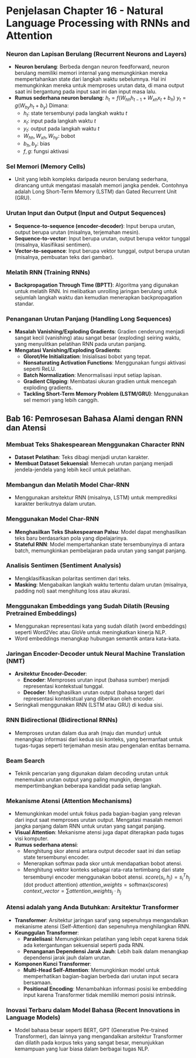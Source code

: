 # Penjelasan Chapter 16 - Natural Language Processing with RNNs and Attention

### Neuron dan Lapisan Berulang (Recurrent Neurons and Layers)
*   **Neuron berulang**: Berbeda dengan neuron feedforward, neuron berulang memiliki memori internal yang memungkinkan mereka mempertahankan state dari langkah waktu sebelumnya. Hal ini memungkinkan mereka untuk memproses urutan data, di mana output saat ini bergantung pada input saat ini dan input masa lalu.
*   **Rumus sederhana neuron berulang**:
    $h_t = f(W_{hh} h_{t-1} + W_{xh} x_t + b_h)$
    $y_t = g(W_{hy} h_t + b_y)$
    Dimana:
    *   $h_t$: state tersembunyi pada langkah waktu $t$
    *   $x_t$: input pada langkah waktu $t$
    *   $y_t$: output pada langkah waktu $t$
    *   $W_{hh}, W_{xh}, W_{hy}$: bobot
    *   $b_h, b_y$: bias
    *   $f, g$: fungsi aktivasi

### Sel Memori (Memory Cells)
*   Unit yang lebih kompleks daripada neuron berulang sederhana, dirancang untuk mengatasi masalah memori jangka pendek. Contohnya adalah Long Short-Term Memory (LSTM) dan Gated Recurrent Unit (GRU).

### Urutan Input dan Output (Input and Output Sequences)
*   **Sequence-to-sequence (encoder-decoder)**: Input berupa urutan, output berupa urutan (misalnya, terjemahan mesin).
*   **Sequence-to-vector**: Input berupa urutan, output berupa vektor tunggal (misalnya, klasifikasi sentimen).
*   **Vector-to-sequence**: Input berupa vektor tunggal, output berupa urutan (misalnya, pembuatan teks dari gambar).

### Melatih RNN (Training RNNs)
*   **Backpropagation Through Time (BPTT)**: Algoritma yang digunakan untuk melatih RNN. Ini melibatkan unrolling jaringan berulang untuk sejumlah langkah waktu dan kemudian menerapkan backpropagation standar.

### Penanganan Urutan Panjang (Handling Long Sequences)
*   **Masalah Vanishing/Exploding Gradients**: Gradien cenderung menjadi sangat kecil (vanishing) atau sangat besar (exploding) seiring waktu, yang menyulitkan pelatihan RNN pada urutan panjang.
*   **Mengatasi Vanishing/Exploding Gradients**:
    *   **Glorot/He Initialization**: Inisialisasi bobot yang tepat.
    *   **Nonsaturating Activation Functions**: Menggunakan fungsi aktivasi seperti ReLU.
    *   **Batch Normalization**: Menormalisasi input setiap lapisan.
    *   **Gradient Clipping**: Membatasi ukuran gradien untuk mencegah exploding gradients.
    *   **Tackling Short-Term Memory Problem (LSTM/GRU)**: Menggunakan sel memori yang lebih canggih.

## Bab 16: Pemrosesan Bahasa Alami dengan RNN dan Atensi

### Membuat Teks Shakespearean Menggunakan Character RNN
*   **Dataset Pelatihan**: Teks dibagi menjadi urutan karakter.
*   **Membuat Dataset Sekuensial**: Memecah urutan panjang menjadi jendela-jendela yang lebih kecil untuk pelatihan.

### Membangun dan Melatih Model Char-RNN
*   Menggunakan arsitektur RNN (misalnya, LSTM) untuk memprediksi karakter berikutnya dalam urutan.

### Menggunakan Model Char-RNN
*   **Menghasilkan Teks Shakespearean Palsu**: Model dapat menghasilkan teks baru berdasarkan pola yang dipelajarinya.
*   **Stateful RNN**: Model mempertahankan state tersembunyinya di antara batch, memungkinkan pembelajaran pada urutan yang sangat panjang.

### Analisis Sentimen (Sentiment Analysis)
*   Mengklasifikasikan polaritas sentimen dari teks.
*   **Masking**: Mengabaikan langkah waktu tertentu dalam urutan (misalnya, padding nol) saat menghitung loss atau akurasi.

### Menggunakan Embeddings yang Sudah Dilatih (Reusing Pretrained Embeddings)
*   Menggunakan representasi kata yang sudah dilatih (word embeddings) seperti Word2Vec atau GloVe untuk meningkatkan kinerja NLP.
*   Word embeddings menangkap hubungan semantik antara kata-kata.

### Jaringan Encoder-Decoder untuk Neural Machine Translation (NMT)
*   **Arsitektur Encoder-Decoder**:
    *   **Encoder**: Memproses urutan input (bahasa sumber) menjadi representasi kontekstual tunggal.
    *   **Decoder**: Menghasilkan urutan output (bahasa target) dari representasi kontekstual yang diberikan oleh encoder.
*   Seringkali menggunakan RNN (LSTM atau GRU) di kedua sisi.

### RNN Bidirectional (Bidirectional RNNs)
*   Memproses urutan dalam dua arah (maju dan mundur) untuk menangkap informasi dari kedua sisi konteks, yang bermanfaat untuk tugas-tugas seperti terjemahan mesin atau pengenalan entitas bernama.

### Beam Search
*   Teknik pencarian yang digunakan dalam decoding urutan untuk menemukan urutan output yang paling mungkin, dengan mempertimbangkan beberapa kandidat pada setiap langkah.

### Mekanisme Atensi (Attention Mechanisms)
*   Memungkinkan model untuk fokus pada bagian-bagian yang relevan dari input saat memproses urutan output. Mengatasi masalah memori jangka panjang dalam RNN untuk urutan yang sangat panjang.
*   **Visual Attention**: Mekanisme atensi juga dapat diterapkan pada tugas visi komputer.
*   **Rumus sederhana atensi**:
    *   Menghitung skor atensi antara output decoder saat ini dan setiap state tersembunyi encoder.
    *   Menerapkan softmax pada skor untuk mendapatkan bobot atensi.
    *   Menghitung vektor konteks sebagai rata-rata tertimbang dari state tersembunyi encoder menggunakan bobot atensi.
    $score(s_i, h_j) = s_i^T h_j$ (dot product attention)
    $attention\_weights = \text{softmax}(scores)$
    $context\_vector = \sum attention\_weights_j \cdot h_j$

### Atensi adalah yang Anda Butuhkan: Arsitektur Transformer
*   **Transformer**: Arsitektur jaringan saraf yang sepenuhnya mengandalkan mekanisme atensi (Self-Attention) dan sepenuhnya menghilangkan RNN.
*   **Keunggulan Transformer**:
    *   **Paralelisasi**: Memungkinkan pelatihan yang lebih cepat karena tidak ada ketergantungan sekuensial seperti pada RNN.
    *   **Penanganan Dependensi Jarak Jauh**: Lebih baik dalam menangkap dependensi jarak jauh dalam urutan.
*   **Komponen Kunci Transformer**:
    *   **Multi-Head Self-Attention**: Memungkinkan model untuk memperhatikan bagian-bagian berbeda dari urutan input secara bersamaan.
    *   **Positional Encoding**: Menambahkan informasi posisi ke embedding input karena Transformer tidak memiliki memori posisi intrinsik.

### Inovasi Terbaru dalam Model Bahasa (Recent Innovations in Language Models)
*   Model bahasa besar seperti BERT, GPT (Generative Pre-trained Transformer), dan lainnya yang mengandalkan arsitektur Transformer dan dilatih pada korpus teks yang sangat besar, menunjukkan kemampuan yang luar biasa dalam berbagai tugas NLP.